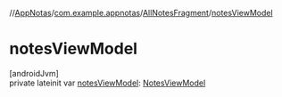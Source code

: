 //[AppNotas](../../../index.md)/[com.example.appnotas](../index.md)/[AllNotesFragment](index.md)/[notesViewModel](notes-view-model.md)

# notesViewModel

[androidJvm]\
private lateinit var [notesViewModel](notes-view-model.md): [NotesViewModel](../../com.example.appnotas.database/-notes-view-model/index.md)
